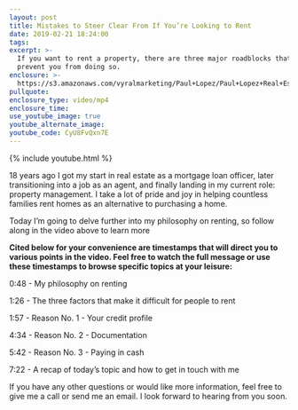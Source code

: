 ```yaml
---
layout: post
title: Mistakes to Steer Clear From If You’re Looking to Rent
date: 2019-02-21 18:24:00
tags:
excerpt: >-
  If you want to rent a property, there are three major roadblocks that may
  prevent you from doing so.
enclosure: >-
  https://s3.amazonaws.com/vyralmarketing/Paul+Lopez/Paul+Lopez+Real+Estate+_+Mistakes+to+Steer+Clear+From+If+Youre+Looking+to+Rent.mp4
pullquote:
enclosure_type: video/mp4
enclosure_time:
use_youtube_image: true
youtube_alternate_image:
youtube_code: CyU8FvQxn7E
---
```


{% include youtube.html %}

18 years ago I got my start in real estate as a mortgage loan officer, later transitioning into a job as an agent, and finally landing in my current role: property management. I take a lot of pride and joy in helping countless families rent homes as an alternative to purchasing a home.

Today I’m going to delve further into my philosophy on renting, so follow along in the video above to learn more

**Cited below for your convenience are timestamps that will direct you to various points in the video. Feel free to watch the full message or use these timestamps to browse specific topics at your leisure:&nbsp;**

0:48 - My philosophy on renting

1:26 - The three factors that make it difficult for people to rent

1:57 - Reason No. 1 - Your credit profile

4:34 - Reason No. 2 - Documentation

5:42 - Reason No. 3 - Paying in cash

7:22 - A recap of today’s topic and how to get in touch with me

If you have any other questions or would like more information, feel free to give me a call or send me an email. I look forward to hearing from you soon.
